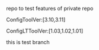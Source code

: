 repo to test features of private repo

ConfigToolVer:[3.10,3.11]

ConfigLTToolVer:[1.03,1.02,1.01]

this is test branch

